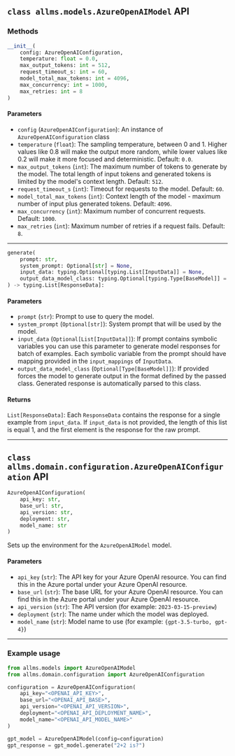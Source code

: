 ## `class allms.models.AzureOpenAIModel` API
### Methods
```python
__init__(
    config: AzureOpenAIConfiguration,
    temperature: float = 0.0,
    max_output_tokens: int = 512,
    request_timeout_s: int = 60,
    model_total_max_tokens: int = 4096,
    max_concurrency: int = 1000,
    max_retries: int = 8
)
```
#### Parameters
- `config` (`AzureOpenAIConfiguration`): An instance of `AzureOpenAIConfiguration` class
- `temperature` (`float`): The sampling temperature, between 0 and 1. Higher values like 0.8 will make the output more
   random, while lower values like 0.2 will make it more focused and deterministic. Default: `0.0`.
- `max_output_tokens` (`int`): The maximum number of tokens to generate by the model. The total length of input tokens 
   and generated tokens is limited by the model's context length. Default: `512`.
- `request_timeout_s` (`int`): Timeout for requests to the model. Default: `60`.
- `model_total_max_tokens` (`int`): Context length of the model - maximum number of input plus generated tokens.
   Default: `4096`.
- `max_concurrency` (`int`): Maximum number of concurrent requests. Default: `1000`.
- `max_retries` (`int`): Maximum number of retries if a request fails. Default: `8`.

---

```python
generate(
    prompt: str,
    system_prompt: Optional[str] = None,
    input_data: typing.Optional[typing.List[InputData]] = None,
    output_data_model_class: typing.Optional[typing.Type[BaseModel]] = None
) -> typing.List[ResponseData]:
```
#### Parameters
- `prompt` (`str`): Prompt to use to query the model.
- `system_prompt` (`Optional[str]`): System prompt that will be used by the model.
- `input_data` (`Optional[List[InputData]]`): If prompt contains symbolic variables you can use this parameter to
   generate model responses for batch of examples. Each symbolic variable from the prompt should have mapping provided
   in the `input_mappings` of `InputData`.
- `output_data_model_class` (`Optional[Type[BaseModel]]`): If provided forces the model to generate output in the
  format defined by the passed class. Generated response is automatically parsed to this class.

#### Returns
`List[ResponseData]`: Each `ResponseData` contains the response for a single example from `input_data`. If `input_data`
is not provided, the length of this list is equal 1, and the first element is the response for the raw prompt. 

---

## `class allms.domain.configuration.AzureOpenAIConfiguration` API
```python
AzureOpenAIConfiguration(
    api_key: str,
    base_url: str,
    api_version: str,
    deployment: str,
    model_name: str
)
```
Sets up the environment for the `AzureOpenAIModel` model.
#### Parameters
- `api_key` (`str`):  The API key for your Azure OpenAI resource. You can find this in the Azure portal under
   your Azure OpenAI resource.
- `base_url` (`str`): The base URL for your Azure OpenAI resource. You can find this in the Azure portal under
   your Azure OpenAI resource. 
- `api_version` (`str`): The API version (for example: `2023-03-15-preview`)
- `deployment` (`str`): The name under which the model was deployed.
- `model_name` (`str`): Model name to use (for example: `{gpt-3.5-turbo, gpt-4}`)

---

### Example usage

```python
from allms.models import AzureOpenAIModel
from allms.domain.configuration import AzureOpenAIConfiguration

configuration = AzureOpenAIConfiguration(
    api_key="<OPENAI_API_KEY>",
    base_url="<OPENAI_API_BASE>",
    api_version="<OPENAI_API_VERSION>",
    deployment="<OPENAI_API_DEPLOYMENT_NAME>",
    model_name="<OPENAI_API_MODEL_NAME>"
)

gpt_model = AzureOpenAIModel(config=configuration)
gpt_response = gpt_model.generate("2+2 is?")
```

